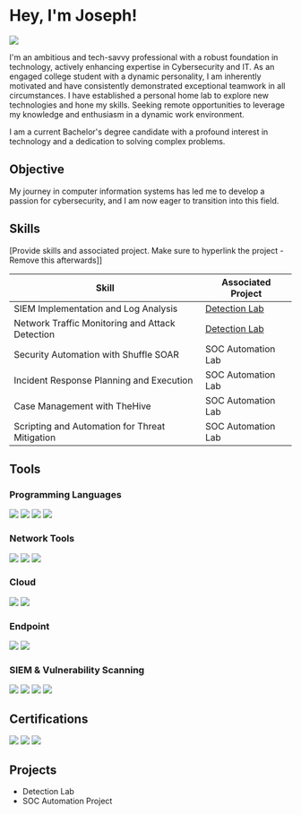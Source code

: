 # Hey, I'm Joseph!
<a href="https://linkedin.com](https://www.linkedin.com/in/josephudoh/"><img src="https://img.shields.io/badge/-LinkedIn-0072b1?&style=for-the-badge&logo=linkedin&logoColor=white" /></a>

I'm an ambitious and tech-savvy professional with a robust foundation in technology, actively enhancing expertise in Cybersecurity and IT. As an engaged college student with a dynamic personality, I am inherently motivated and have consistently demonstrated exceptional teamwork in all circumstances. I have established a personal home lab to explore new technologies and hone my skills. Seeking remote opportunities to leverage my knowledge and enthusiasm in a dynamic work environment.

I am a current Bachelor's degree candidate with a profound interest in technology and a dedication to solving complex problems.

## Objective

My journey in computer information systems has led me to develop a passion for cybersecurity, and I am now eager to transition into this field.

## Skills
[Provide skills and associated project. Make sure to hyperlink the project - Remove this afterwards]]

| Skill                                         | Associated Project         |
|-----------------------------------------------|----------------------------|
| SIEM Implementation and Log Analysis          | <a href="https://google.com">Detection Lab</a>|
| Network Traffic Monitoring and Attack Detection | <a href="https://google.com">Detection Lab</a>|
| Security Automation with Shuffle SOAR         | SOC Automation Lab|
| Incident Response Planning and Execution      | SOC Automation Lab|
| Case Management with TheHive                  | SOC Automation Lab|
| Scripting and Automation for Threat Mitigation | SOC Automation Lab|

## Tools

### Programming Languages
<div>
    <img src="https://img.shields.io/badge/-Python-3776AB?style=for-the-badge&logo=python&logoColor=white" />
    <img src="https://img.shields.io/badge/-SQL-4479A1?style=for-the-badge&logo=postgresql&logoColor=white" />
    <img src="https://img.shields.io/badge/-Bash-4EAA25?style=for-the-badge&logo=gnu-bash&logoColor=white" />
    <img src="https://img.shields.io/badge/-Linux-FCC624?style=for-the-badge&logo=linux&logoColor=black" />
</div>

### Network Tools
<div>
    <img src="https://img.shields.io/badge/-Wireshark-1679A7?&style=for-the-badge&logo=Wireshark&logoColor=white" />
    <img src="https://img.shields.io/badge/-Suricata-EF3B2D?&style=for-the-badge&logo=suricata&logoColor=white" />
    <img src="https://img.shields.io/badge/-tcpdump-1E90FF?style=for-the-badge" />
</div>


### Cloud
<div>
    <img src="https://img.shields.io/badge/-Azure-0078D4?style=for-the-badge&logo=microsoft-azure&logoColor=white" />
    <img src="https://img.shields.io/badge/-AWS-232F3E?style=for-the-badge&logo=amazon-aws&logoColor=white" />
</div>


### Endpoint
<div>
    <img src="https://img.shields.io/badge/-Microsoft_Defender_for_Endpoint-00A4EF?&style=for-the-badge&logo=Microsoft&logoColor=white" />
    <img src="https://img.shields.io/badge/-Velociraptor-4B275F?&style=for-the-badge&logo=Velociraptor&logoColor=white" />
</div>

### SIEM & Vulnerability Scanning
<div>
    <img src="https://img.shields.io/badge/-Microsoft_Sentinel-0078D4?&style=for-the-badge&logo=Microsoft&logoColor=white" />
    <img src="https://img.shields.io/badge/-Splunk-000000?&style=for-the-badge&logo=Splunk&logoColor=white" />
    <img src="https://img.shields.io/badge/-Google%20Chronicle-4285F4?style=for-the-badge&logo=google&logoColor=white" />
    <img src="https://img.shields.io/badge/-Burp%20Suite-FF6C37?style=for-the-badge&logo=burp-suite&logoColor=white" />
  
</div>

## Certifications
<div>
<img src="https://img.shields.io/badge/-Security%2B-FF0000?&style=for-the-badge&logo=CompTIA&logoColor=white" />
<img src="https://img.shields.io/badge/-Network%2B-007ACC?&style=for-the-badge&logo=CompTIA&logoColor=white" />
<img src="https://img.shields.io/badge/-Google%20Cybersecurity%20Professional-34A853?style=for-the-badge&logo=google&logoColor=white" />
</div>

## Projects
- Detection Lab
- SOC Automation Project
